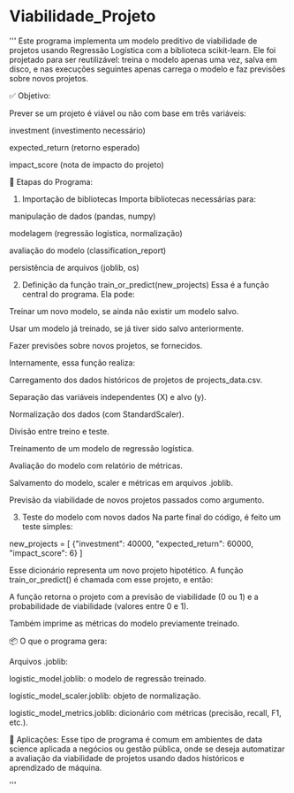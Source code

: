 # Viabilidade_Projeto

'''
Este programa implementa um modelo preditivo de viabilidade de projetos usando Regressão Logística com a biblioteca scikit-learn.
Ele foi projetado para ser reutilizável: treina o modelo apenas uma vez, salva em disco, e nas execuções seguintes apenas carrega
o modelo e faz previsões sobre novos projetos.

✅ Objetivo:

Prever se um projeto é viável ou não com base em três variáveis:

investment (investimento necessário)

expected_return (retorno esperado)

impact_score (nota de impacto do projeto)

🔁 Etapas do Programa:

1. Importação de bibliotecas
Importa bibliotecas necessárias para:

manipulação de dados (pandas, numpy)

modelagem (regressão logística, normalização)

avaliação do modelo (classification_report)

persistência de arquivos (joblib, os)

2. Definição da função train_or_predict(new_projects)
Essa é a função central do programa. Ela pode:

Treinar um novo modelo, se ainda não existir um modelo salvo.

Usar um modelo já treinado, se já tiver sido salvo anteriormente.

Fazer previsões sobre novos projetos, se fornecidos.

Internamente, essa função realiza:

Carregamento dos dados históricos de projetos de projects_data.csv.

Separação das variáveis independentes (X) e alvo (y).

Normalização dos dados (com StandardScaler).

Divisão entre treino e teste.

Treinamento de um modelo de regressão logística.

Avaliação do modelo com relatório de métricas.

Salvamento do modelo, scaler e métricas em arquivos .joblib.

Previsão da viabilidade de novos projetos passados como argumento.

3. Teste do modelo com novos dados
Na parte final do código, é feito um teste simples:

new_projects = [
    {"investment": 40000, "expected_return": 60000, "impact_score": 6}
]

Esse dicionário representa um novo projeto hipotético. A função train_or_predict() é chamada com esse projeto, e então:

A função retorna o projeto com a previsão de viabilidade (0 ou 1) e a probabilidade de viabilidade (valores entre 0 e 1).

Também imprime as métricas do modelo previamente treinado.

📦 O que o programa gera:

Arquivos .joblib:

logistic_model.joblib: o modelo de regressão treinado.

logistic_model_scaler.joblib: objeto de normalização.

logistic_model_metrics.joblib: dicionário com métricas (precisão, recall, F1, etc.).

📌 Aplicações:
Esse tipo de programa é comum em ambientes de data science aplicada a negócios ou gestão pública, onde se deseja automatizar a avaliação da viabilidade de projetos usando dados históricos e aprendizado de máquina.

'''
